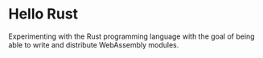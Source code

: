 # Hello Rust
Experimenting with the Rust programming language with the goal of being able to write and distribute WebAssembly modules.